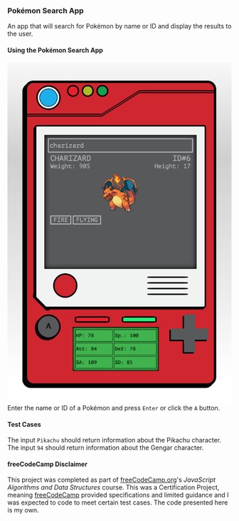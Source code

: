 ### Pokémon Search App

An app that will search for Pokémon by name or ID and display the results to the user.

#### Using the Pokémon Search App

![Pokedex Screenshot](docs/pokedex.png)
Enter the name or ID of a Pokémon and press `Enter` or click the `A` button.

#### Test Cases

The input `Pikachu` should return information about the Pikachu character.
The input `94` should return information about the Gengar character.

#### freeCodeCamp Disclaimer

This project was completed as part of [freeCodeCamp.org](https://www.freecodecamp.org)'s _JavaScript Algorithms and Data Structures_ course. This was a Certification Project, meaning [freeCodeCamp](https://www.freecodecamp.org) provided specifications and limited guidance and I was expected to code to meet certain test cases. The code presented here is my own.

